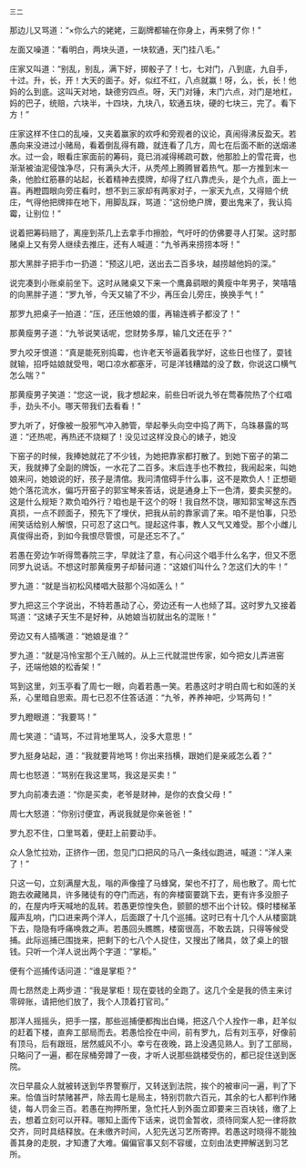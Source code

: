     三二 

   那边儿又骂道：“×你么六的姥姥，三副牌都输在你身上，再来劈了你！”

   左面又噪道：“看明白，两块头道，一块软通，天门挂八毛。”

   庄家又叫道：“别乱，别乱，满下好，掷骰子了！七，七对门，八到底，九自手，十过。升，长，开！大天的面子。好，似红不红，八点就赢！呀，么，长，长！他妈的么到底。这叫天对地，缺德穷四点。呀，天门对锤，末门六点，对门是地杠，妈的巴子，统赔，六块半，十四块，九块八，软通五块，硬的七块三，完了。看下方！”

   庄家这样不住口的乱噪，又夹着赢家的欢呼和旁观者的议论，真闹得沸反盈天。若愚向来没进过小赌局，看着倒乱得有趣，就连看了几方，周七在后面不断的送烟递水。过一会，眼看庄家面前的筹码，竟已消减得稀疏可数，他那脸上的雪花膏，也渐渐被油泥侵蚀净尽，只有满头大汗，从秃颅上腾腾冒着热气。那一方推到末一条，他脸红筋暴的站起，长着精神去摸牌，却得了红八靠虎头，是个九点，面上一喜。再瞪圆眼向旁庄看时，想不到三家却有两家对子，一家天九点，又得赔个统庄，气得他把牌摔在地下，用脚乱踩，骂道：“这份绝户牌，要出鬼来了，我认捣霉，让别位！”

   说着把筹码赔了，离座到茶几上去拿手巾擦脸，气吁吁的仿佛要寻人打架。这时那赌桌上又有旁人继续去推庄，还有人喊道：“九爷再来捞捞本呀！”

   那大黑胖子把手巾一扔道：“预这儿吧，送出去二百多块，越捞越他妈的深。”

   说完凑到小账桌前坐下。这时从赌桌又下来一个鹰鼻鹞眼的黄瘦中年男子，笑嘻嘻的向黑胖子道：“罗九爷，今天又输了不少，再压会儿旁庄，换换手气！”

   那罗九把桌子一拍道：“压，还压他娘的蛋，再输连裤子都没了！”

   那黄瘦男子道：“九爷说笑话呢，您财势多厚，输几文还在乎？”

   罗九咬牙恨道：“真是能死别捣霉，也许老天爷逼着我学好，这些日也怪了，耍钱就输，招呼姑娘就受甩，喝口凉水都塞牙，可是洋钱糟踏的没了数，你说这口横气怎么喘？”

   那黄瘦男子笑道：“您这一说，我才想起来，前些日听说九爷在莺春院热了个红唱手，劲头不小。哪天带我们去看看！”

   罗九听了，好像被一股邪气冲入肺管，举起拳头向空中捣了两下，乌珠暴露的骂道：“还热呢，再热还不烧糊了！没见过这样没良心的婊子，她没

   下窑子的时候，我捧她就花了不少钱，为她把靠家都打散了。到她下窑子的第二天，我就捧了全副的牌饭，一水花了二百多。末后连手也不教拉，我闹起来，叫她娘来问，她娘说的好，孩子是清倌。我问清倌碍手什么事，这不是欺负人！正想砸她个落花流水，偏巧开窑子的郭宝琴来答话，说是通身上下一色清，要卖买整的。这是什么规矩？欺负咱外行？咱也是干这个的呀！我自然不饶，哪知郭宝琴这东西真损，一点不顾面子，预先下了埋伏，把我从前的靠家调了来。咱不是怕事，只恐闹笑话给别人解恨，只可忍了这口气。提起这件事，教人又气又难受。那个小雌儿真俊得出奇，到如今我恨尽管恨，可是还忘不了。”

   若愚在旁边乍听得莺春院三字，早就注了意，有心问这个唱手什么名字，但又不愿同罗九说话。不想这时那黄瘦男子却替问道：“这娘们叫什么？怎这们大的牛！”

   罗九道：“就是当初松风楼唱大鼓那个冯如莲么！”

   罗九把这三个字说出，不特若愚动了心，旁边还有一人也倾了耳。这时罗九又接着骂道：“这婊子天生不是好种，从她娘当初就出名的混账！”

   旁边又有人插嘴道：“她娘是谁？”

   罗九道：“就是冯怜宝那个王八贼的。从上三代就混世传家，如今把女儿弄进窑子，还端他娘的松香架！”

   骂到这里，刘玉亭看了周七一眼，向着若愚一笑。若愚这时才明白周七和如莲的关系，心里暗自思索。周七已忍不住答话道：“九爷，养养神吧，少骂两句！”

   罗九瞪眼道：“我要骂！”

   周七笑道：“请骂，不过背地里骂人，没多大意思！”

   罗九挺身站起，道：“我就要背地骂！你出来挡横，跟她们是亲戚怎么着？”

   周七也怒道：“骂别在我这里骂，我这是买卖！”

   罗九向前凑去道：“你是买卖，老爷是财神，是你的衣食父母！”

   周七大怒道：“你别讨便宜，再说我就是你亲爸爸！”

   罗九忍不住，口里骂着，便赶上前要动手。

   众人急忙拉劝，正挤作一团，忽见门口把风的马八一条线似跑进，喊道：“洋人来了！”

   只这一句，立刻满屋大乱，嗡的声像撞了马蜂窝，架也不打了，局也散了。周七忙跑去收藏赌具，许多赌徒有的夺门而逃，有的奔楼窗要跳下去，更有许多没胆子的，在屋内呼天喊地的乱转。若愚更惊惶失色，颤颤的想不出个计较。倏时楼梯革履声乱响，门口进来两个洋人，后面跟了十几个巡捕。这时已有十几个人从楼窗跳下去，隐隐有呼痛唤救之声。若愚回头瞧瞧，楼窗很高，不敢去跳，只得等候受捕。此际巡捕已围拢来，把剩下的七八个人捉住，又搜出了赌具，敛了桌上的银钱。只听一个洋人说出两个字道：“掌柜。”

   便有个巡捕传话问道：“谁是掌柜？”

   周七昂然走上两步道：“我是掌柜！现在耍钱的全跑了。这几个全是我的债主来讨零碎账，请把他们放了，我个人顶着打官司。”

   那洋人摇摇头，把手一摆，那些巡捕便都掏出白绳，把这八个人拴作一串，赶羊似的赶着下楼，直奔工部局而去。若愚恰拴在中间，前有罗九，后有刘玉亭，好像前有顶马，后有跟班，居然威风不小。幸亏在夜晚，路上没遇见熟人。到了工部局，只略问了一遍，都在尿桶旁蹲了一夜，才听人说那些跳楼受伤的，都已捉住送到医院。

   次日早晨众人就被转送到华界警察厅，又转送到法院，挨个的被审问一遍，判了下来。恰值当时禁赌甚严，除去周七是局主，特别罚款六百元，其余的七人都判作赌徒，每人罚金三百。若愚在拘押所里，急忙托人到外面立即要来三百块钱，缴了上去，想着立刻可以开释。哪知上面传下话来，说罚金暂收，须待同案人犯一律将款交齐，同时具结释放。在未缴齐时间，人犯先送习艺所寄押。若愚这时晓得不能独善其身的走脱，才知遭了大难。偏偏官事又刻不容缓，立刻由法吏押解送到习艺所。

